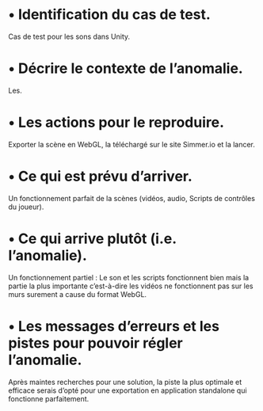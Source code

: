# • Identification du cas de test.
  Cas de test pour les sons dans Unity.
  
# • Décrire le contexte de l’anomalie.
  Les.

# •	Les actions pour le reproduire.
  Exporter la scène en WebGL, la téléchargé sur le site Simmer.io et la lancer.
  
# •	Ce qui est prévu d’arriver.
  Un fonctionnement parfait de la scènes (vidéos, audio, Scripts de contrôles du joueur).
  
# •	Ce qui arrive plutôt (i.e. l’anomalie).
  Un fonctionnement partiel : Le son et les scripts fonctionnent bien mais la partie la plus importante c’est-à-dire les vidéos ne fonctionnent pas sur les murs surement a cause du format WebGL.
  
# •	Les messages d’erreurs et les pistes pour pouvoir régler l’anomalie.
  Après maintes recherches pour une solution, la piste la plus optimale et efficace serais d’opté pour une exportation en application standalone qui fonctionne parfaitement.
